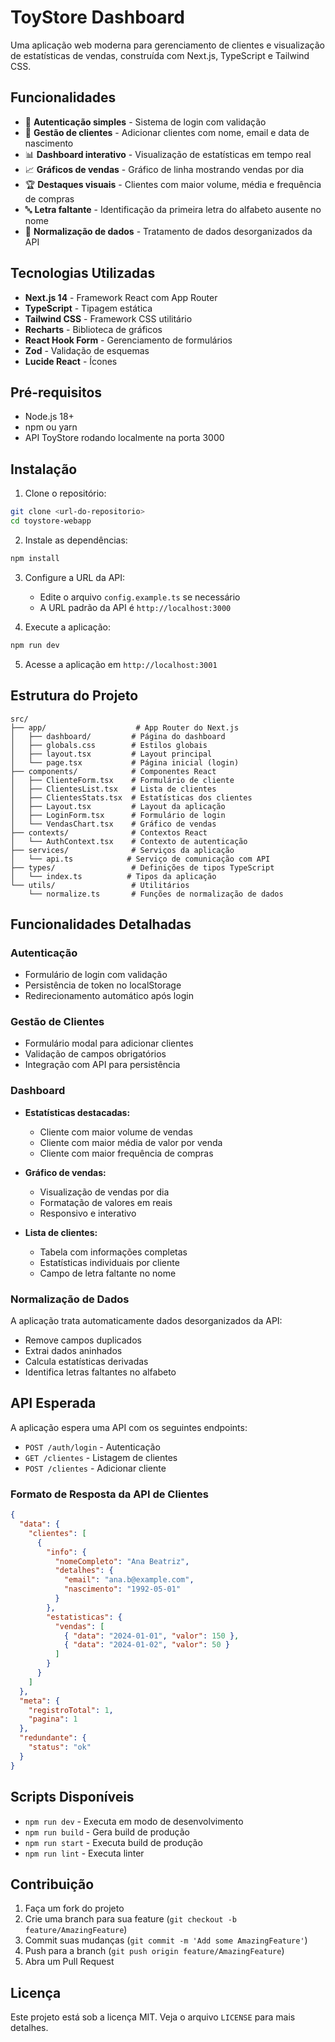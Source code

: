 # ToyStore Dashboard

Uma aplicação web moderna para gerenciamento de clientes e visualização de estatísticas de vendas, construída com Next.js, TypeScript e Tailwind CSS.

## Funcionalidades

- 🔐 **Autenticação simples** - Sistema de login com validação
- 👥 **Gestão de clientes** - Adicionar clientes com nome, email e data de nascimento
- 📊 **Dashboard interativo** - Visualização de estatísticas em tempo real
- 📈 **Gráficos de vendas** - Gráfico de linha mostrando vendas por dia
- 🏆 **Destaques visuais** - Clientes com maior volume, média e frequência de compras
- 🔤 **Letra faltante** - Identificação da primeira letra do alfabeto ausente no nome
- 🧹 **Normalização de dados** - Tratamento de dados desorganizados da API

## Tecnologias Utilizadas

- **Next.js 14** - Framework React com App Router
- **TypeScript** - Tipagem estática
- **Tailwind CSS** - Framework CSS utilitário
- **Recharts** - Biblioteca de gráficos
- **React Hook Form** - Gerenciamento de formulários
- **Zod** - Validação de esquemas
- **Lucide React** - Ícones

## Pré-requisitos

- Node.js 18+ 
- npm ou yarn
- API ToyStore rodando localmente na porta 3000

## Instalação

1. Clone o repositório:
```bash
git clone <url-do-repositorio>
cd toystore-webapp
```

2. Instale as dependências:
```bash
npm install
```

3. Configure a URL da API:
   - Edite o arquivo `config.example.ts` se necessário
   - A URL padrão da API é `http://localhost:3000`

4. Execute a aplicação:
```bash
npm run dev
```

5. Acesse a aplicação em `http://localhost:3001`

## Estrutura do Projeto

```
src/
├── app/                    # App Router do Next.js
│   ├── dashboard/         # Página do dashboard
│   ├── globals.css        # Estilos globais
│   ├── layout.tsx         # Layout principal
│   └── page.tsx           # Página inicial (login)
├── components/            # Componentes React
│   ├── ClienteForm.tsx    # Formulário de cliente
│   ├── ClientesList.tsx   # Lista de clientes
│   ├── ClientesStats.tsx  # Estatísticas dos clientes
│   ├── Layout.tsx         # Layout da aplicação
│   ├── LoginForm.tsx      # Formulário de login
│   └── VendasChart.tsx    # Gráfico de vendas
├── contexts/              # Contextos React
│   └── AuthContext.tsx    # Contexto de autenticação
├── services/              # Serviços da aplicação
│   └── api.ts            # Serviço de comunicação com API
├── types/                 # Definições de tipos TypeScript
│   └── index.ts          # Tipos da aplicação
└── utils/                 # Utilitários
    └── normalize.ts       # Funções de normalização de dados
```

## Funcionalidades Detalhadas

### Autenticação
- Formulário de login com validação
- Persistência de token no localStorage
- Redirecionamento automático após login

### Gestão de Clientes
- Formulário modal para adicionar clientes
- Validação de campos obrigatórios
- Integração com API para persistência

### Dashboard
- **Estatísticas destacadas:**
  - Cliente com maior volume de vendas
  - Cliente com maior média de valor por venda
  - Cliente com maior frequência de compras

- **Gráfico de vendas:**
  - Visualização de vendas por dia
  - Formatação de valores em reais
  - Responsivo e interativo

- **Lista de clientes:**
  - Tabela com informações completas
  - Estatísticas individuais por cliente
  - Campo de letra faltante no nome

### Normalização de Dados
A aplicação trata automaticamente dados desorganizados da API:
- Remove campos duplicados
- Extrai dados aninhados
- Calcula estatísticas derivadas
- Identifica letras faltantes no alfabeto

## API Esperada

A aplicação espera uma API com os seguintes endpoints:

- `POST /auth/login` - Autenticação
- `GET /clientes` - Listagem de clientes
- `POST /clientes` - Adicionar cliente

### Formato de Resposta da API de Clientes
```json
{
  "data": {
    "clientes": [
      {
        "info": {
          "nomeCompleto": "Ana Beatriz",
          "detalhes": {
            "email": "ana.b@example.com",
            "nascimento": "1992-05-01"
          }
        },
        "estatisticas": {
          "vendas": [
            { "data": "2024-01-01", "valor": 150 },
            { "data": "2024-01-02", "valor": 50 }
          ]
        }
      }
    ]
  },
  "meta": {
    "registroTotal": 1,
    "pagina": 1
  },
  "redundante": {
    "status": "ok"
  }
}
```

## Scripts Disponíveis

- `npm run dev` - Executa em modo de desenvolvimento
- `npm run build` - Gera build de produção
- `npm run start` - Executa build de produção
- `npm run lint` - Executa linter

## Contribuição

1. Faça um fork do projeto
2. Crie uma branch para sua feature (`git checkout -b feature/AmazingFeature`)
3. Commit suas mudanças (`git commit -m 'Add some AmazingFeature'`)
4. Push para a branch (`git push origin feature/AmazingFeature`)
5. Abra um Pull Request

## Licença

Este projeto está sob a licença MIT. Veja o arquivo `LICENSE` para mais detalhes.
